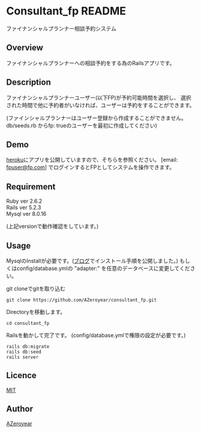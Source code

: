 # Consultant_fp README
ファイナンシャルプランナー相談予約システム

## Overview
ファイナンシャルプランナーへの相談予約をする為のRailsアプリです。

## Description
ファイナンシャルプランナーユーザー(以下FP)が予約可能時間を選択し、
選択された時間で他に予約者がいなければ、ユーザーは予約をすることができます。

(ファインシャルプランナーはユーザー登録から作成することができません。
  db/seeds.rb からfp: trueのユーザーを最初に作成してください)

## Demo
[heroku](https://consultant-fp.herokuapp.com/)にアプリを公開していますので、そちらを参照ください。
[email: fpuser@fp.com] でログインするとFPとしてシステムを操作できます。

## Requirement
Ruby ver 2.6.2  
Rails ver 5.2.3  
Mysql ver 8.0.16  

(上記versionで動作確認をしています。)

## Usage
MysqlのInstallが必要です。([ブログ](https://www.eastazy.work/blogs/10)でインストール手順を公開しました。)
もしくはconfig/database.ymlの "adapter:" を任意のデータベースに変更してください。

git cloneでgitを取り込む
```
git clone https://github.com/AZeroyear/consultant_fp.git
```

Directoryを移動します。
```
cd consultant_fp
```

Railsを動かして完了です。
(config/database.ymlで権限の設定が必要です。)
```
rails db:migrate
rails db:seed
rails server
```


## Licence
[MIT](https://github.com/tcnksm/tool/blob/master/LICENCE)

## Author
[AZeroyear](https://github.com/AZeroyear)
